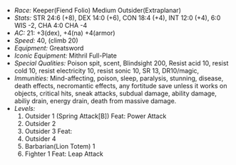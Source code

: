 - *Race:* Keeper(Fiend Folio) Medium Outsider(Extraplanar)
- *Stats:* STR 24:6 (+8), DEX 14:0 (+6), CON 18:4 (+4), INT 12:0 (+4), 6:0 WIS -2, CHA 4:0 CHA -4
- *AC:* 21: +3(dex), +4(na) +4(armor) 
- *Speed:* 40, (climb 20)
- *Equipment:* Greatsword
- *Iconic Equipment:* Mithril Full-Plate
- *Special Qualities:* Poison spit, scent, Blindsight 200, Resist acid 10, resist cold 10, resist electricity 10, resist sonic 10, SR 13, DR10/magic, 
- *Immunities:* Mind-affecting, poison, sleep, paralysis, stunning, disease, death effects, necromantic effects, any fortitude save unless it works on objects, critical hits, sneak attacks, subdual damage, ability damage, abiliy drain, energy drain, death from massive damage. 
- *Levels:* 
  1. Outsider 1 (Spring Attack[B]) Feat: Power Attack
  2. Outsider 2
  3. Outsider 3 Feat:
  4. Outsider 4
  5. Barbarian(Lion Totem) 1
  6. Fighter 1 Feat: Leap Attack
